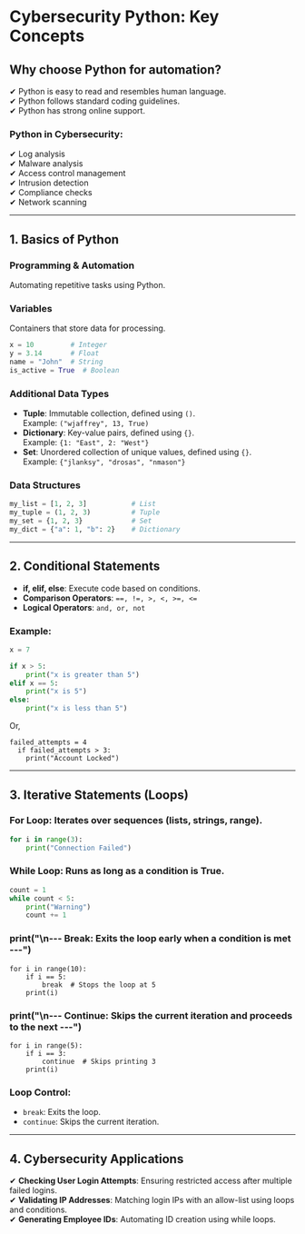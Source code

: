 # Cybersecurity Python: Key Concepts

## Why choose Python for automation?
✔ Python is easy to read and resembles human language.  
✔ Python follows standard coding guidelines.  
✔ Python has strong online support.  

### Python in Cybersecurity:
✔ Log analysis  
✔ Malware analysis  
✔ Access control management  
✔ Intrusion detection  
✔ Compliance checks  
✔ Network scanning  

---

## 1. Basics of Python

### Programming & Automation  
Automating repetitive tasks using Python.  

### Variables  
Containers that store data for processing.

```python
x = 10         # Integer
y = 3.14       # Float
name = "John"  # String
is_active = True  # Boolean
```

### Additional Data Types

- **Tuple**: Immutable collection, defined using `()`.  
  Example: `("wjaffrey", 13, True)`  
- **Dictionary**: Key-value pairs, defined using `{}`.  
  Example: `{1: "East", 2: "West"}`  
- **Set**: Unordered collection of unique values, defined using `{}`.  
  Example: `{"jlanksy", "drosas", "nmason"}`  

### Data Structures

```python
my_list = [1, 2, 3]           # List
my_tuple = (1, 2, 3)          # Tuple
my_set = {1, 2, 3}            # Set
my_dict = {"a": 1, "b": 2}    # Dictionary
```

---

## 2. Conditional Statements

- **if, elif, else**: Execute code based on conditions.  
- **Comparison Operators**: `==, !=, >, <, >=, <=`  
- **Logical Operators**: `and, or, not`  

### Example:

```python
x = 7

if x > 5:
    print("x is greater than 5")
elif x == 5:
    print("x is 5")
else:
    print("x is less than 5")
```

Or,
```
failed_attempts = 4
  if failed_attempts > 3:
    print("Account Locked")
```

---


## 3. Iterative Statements (Loops)

### **For Loop**: Iterates over sequences (lists, strings, range).  

```python
for i in range(3):
    print("Connection Failed")
```

### **While Loop**: Runs as long as a condition is True.  

```python
count = 1
while count < 5:
    print("Warning")
    count += 1
```

### print("\n--- Break: Exits the loop early when a condition is met ---")

```
for i in range(10):
    if i == 5:
        break  # Stops the loop at 5
    print(i)
```

### print("\n--- Continue: Skips the current iteration and proceeds to the next ---")

```
for i in range(5):
    if i == 3:
        continue  # Skips printing 3
    print(i)
```

    
### **Loop Control:**
- `break`: Exits the loop.  
- `continue`: Skips the current iteration.

---



## 4. Cybersecurity Applications

✔ **Checking User Login Attempts**: Ensuring restricted access after multiple failed logins.  
✔ **Validating IP Addresses**: Matching login IPs with an allow-list using loops and conditions.  
✔ **Generating Employee IDs**: Automating ID creation using while loops.  

